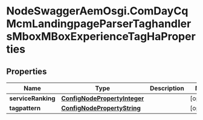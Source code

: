 # NodeSwaggerAemOsgi.ComDayCqMcmLandingpageParserTaghandlersMboxMBoxExperienceTagHaProperties

## Properties

Name | Type | Description | Notes
------------ | ------------- | ------------- | -------------
**serviceRanking** | [**ConfigNodePropertyInteger**](ConfigNodePropertyInteger.md) |  | [optional] 
**tagpattern** | [**ConfigNodePropertyString**](ConfigNodePropertyString.md) |  | [optional] 


